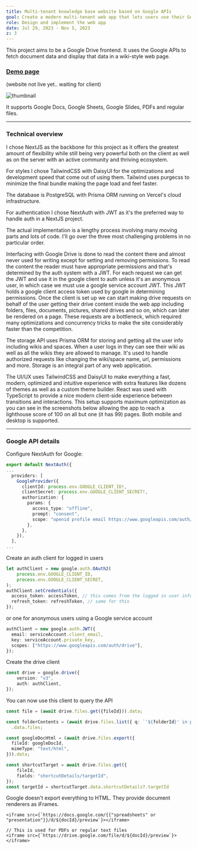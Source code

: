```yaml
---
title: Multi-tenant knowledge base website based on Google APIs
goal: Create a modern multi-tenant web app that lets users use their Google Drive as a knowledge base
role: Design and implement the web app
date: Jul 29, 2023 - Nov 5, 2023
z: 3
---
```


This project aims to be a Google Drive frontend. It uses the Google APIs to fetch document data and display that data in a wiki-style web page.


### [Demo page](https://ivan.stepsy.wiki/space/spc)

(website not live yet.. waiting for client)


![thumbnail](/thumbnail.png)


It supports Google Docs, Google Sheets, Google Slides, PDFs and regular files.

---

### Technical overview

I chose NextJS as the backbone for this project as it offers the greatest amount of flexibility while still being very powerful both on the client as well as on the server with an active community and thriving ecosystem.

For styles I chose TailwindCSS with DaisyUI for the optimizations and development speed that come out of using them. Tailwind uses purgecss to minimize the final bundle making the page load and feel faster.

The database is PostgreSQL with Prisma ORM running on Vercel's cloud infrastructure.

For authentication I chose NextAuth with JWT as it's the preferred way to handle auth in a NextJS project.


The actual implementation is a lengthy process involving many moving parts and lots of code. I'll go over the three most challenging problems in no particular order.

Interfacing with Google Drive is done to read the content there and almost never used for writing except for setting and removing permissions. To read the content the reader must have appropriate permissions and that's determined by the auth system with a JWT.
For each request we can get the JWT and use it in the google client to auth unless it's an anonymous user, in which case we must use a google service account JWT. This JWT holds a google client access token used by google in determining permissions.
Once the client is set up we can start making drive requests on behalf of the user getting their drive content inside the web app including folders, files, documents, pictures, shared drives and so on, which can later be rendered on a page.
These requests are a bottleneck, which required many optimizations and concurrency tricks to make the site considerably faster than the competition.

The storage API uses Prisma ORM for storing and getting all the user info including wikis and spaces. When a user logs in they can see their wiki as well as all the wikis they are allowed to manage. It's used to handle authorized requests like changing the wiki/space name, url, permissions and more. Storage is an integral part of any web application.

The UI/UX uses TailwindCSS and DaisyUI to make everything a fast, modern, optimized and intuitive experience with extra features like dozens of themes as well as a custom theme builder.
React was used with TypeScript to provide a nice modern client-side experience between transitions and interactions.
This setup supports maximum optimization as you can see in the screenshots below allowing the app to reach a lighthouse score of 100 on all but one (it has 99) pages.
Both mobile and desktop is supported.


---


### Google API details

Configure NextAuth for Google:

```ts
export default NextAuth({
...
  providers: [
    GoogleProvider({
      clientId: process.env.GOOGLE_CLIENT_ID!,
      clientSecret: process.env.GOOGLE_CLIENT_SECRET!,
      authorization: {
        params: {
          access_type: "offline",
          prompt: "consent",
          scope: "openid profile email https://www.googleapis.com/auth/drive",
        },
      },
    }),
  ],
...
```

Create an auth client for logged in users

```ts
let authClient = new google.auth.OAuth2(
    process.env.GOOGLE_CLIENT_ID,
    process.env.GOOGLE_CLIENT_SECRET,
);
authClient.setCredentials({
  access_token: accessToken, // this comes from the logged in user info
  refresh_token: refreshToken, // same for this
});
```

or one for anonymous users using a Google service account

```ts
authClient = new google.auth.JWT({
  email: serviceAccount.client_email,
  key: serviceAccount.private_key,
  scopes: ["https://www.googleapis.com/auth/drive"],
});
```

Create the drive client

```ts
const drive = google.drive({
    version: "v3",
    auth: authClient,
});
```

You can now use this client to query the API

```ts
const file = (await drive.files.get({fileId})).data;
```

```ts
const folderContents = (await drive.files.list({ q: `'${folderId}' in parents` }))
  .data.files;
```

```ts
const googleDocHtml = (await drive.files.export({
  fileId: googleDocId,
  mimeType: "text/html",
})).data;
```

```ts
const shortcutTarget = await drive.files.get({
    fileId,
    fields: "shortcutDetails/targetId",
});
const targetId = shortcutTarget.data.shortcutDetails?.targetId
```

Google doesn't export everything to HTML. They provide document renderers as iFrames.

```tsx
<iframe src={`https://docs.google.com/{{"spreadsheets" or "presentation"}}/d/${docId}/preview`}></iframe>
```

```tsx
// This is used for PDFs or regular text files
<iframe src={`https://drive.google.com/file/d/${docId}/preview`}></iframe>
```

